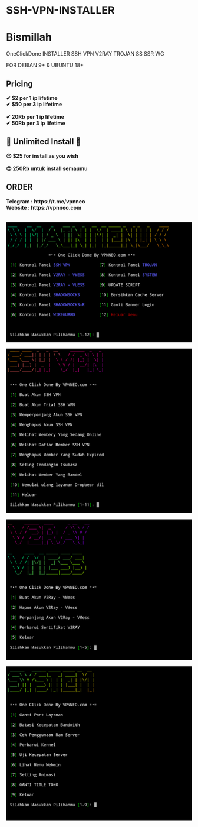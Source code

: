 # SSH-VPN-INSTALLER

Bismillah
=
OneClickDone INSTALLER SSH VPN V2RAY TROJAN SS SSR WG

FOR DEBIAN 9+ & UBUNTU 18+

## Pricing
<b>
✔ $2 per 1 ip lifetime <br>
✔ $50 per 3 ip lifetime <br> <br>
✔ 20Rb per 1 ip lifetime <br>
✔ 50Rb per 3 ip lifetime <br>
  
## 🔰 Unlimited Install 🔰

😍 $25 for install as you wish <br> <br>
😍 250Rb untuk install semaumu <br>
</b>

## ORDER
<B>
Telegram : https://t.me/vpnneo <br>
Website : https://vpnneo.com
</B>
 <br> <br>
 
![alt text](https://github.com/vpnneo/SSH-VPN-INSTALLER/blob/main/1.png?raw=true)


![alt text](https://github.com/vpnneo/SSH-VPN-INSTALLER/blob/main/2.png?raw=true)


![alt text](https://github.com/vpnneo/SSH-VPN-INSTALLER/blob/main/3.png?raw=true)


![alt text](https://github.com/vpnneo/SSH-VPN-INSTALLER/blob/main/4.png?raw=true)
